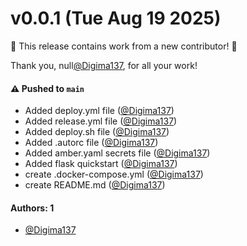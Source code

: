 # v0.0.1 (Tue Aug 19 2025)

:tada: This release contains work from a new contributor! :tada:

Thank you, null[@Digima137](https://github.com/Digima137), for all your work!

#### ⚠️ Pushed to `main`

- Added deploy.yml file ([@Digima137](https://github.com/Digima137))
- Added release.yml file ([@Digima137](https://github.com/Digima137))
- Added deploy.sh file ([@Digima137](https://github.com/Digima137))
- Added .autorc file ([@Digima137](https://github.com/Digima137))
- Added amber.yaml secrets file ([@Digima137](https://github.com/Digima137))
- Added flask quickstart ([@Digima137](https://github.com/Digima137))
- create .docker-compose.yml ([@Digima137](https://github.com/Digima137))
- create README.md ([@Digima137](https://github.com/Digima137))

#### Authors: 1

- [@Digima137](https://github.com/Digima137)
